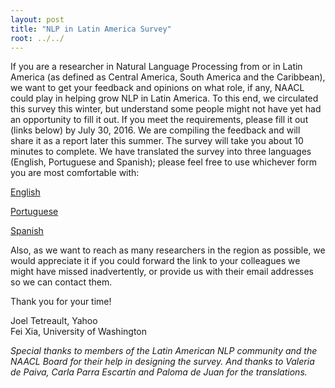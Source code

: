 ```yaml
---
layout: post
title: "NLP in Latin America Survey"
root: ../../
---
```


If you are a researcher in Natural Language Processing from or in
Latin America (as defined as Central America, South America and the
Caribbean), we want to get your feedback and opinions on what role, if
any, NAACL could play in helping grow NLP in Latin America.  To this
end, we circulated this survey this winter, but understand some people
might not have yet had an opportunity to fill it out.  If you meet the
requirements, please fill it out (links below) by July 30, 2016.  We
are compiling the feedback and will share it as a report later this
summer.  The survey will take you about 10 minutes to complete.  We
have translated the survey into three languages (English, Portuguese
and Spanish); please feel free to use whichever form you are most
comfortable with:

[English](https://docs.google.com/forms/d/1mL_sNShyZ2I2rj9HEiWBzKOf-Egft-zSUgLJGtNmMXs/viewform)

[Portuguese](https://docs.google.com/forms/d/149Z8_EzTHSs_ur-P51VlSL0NzfJNF-OS__ktYt-6FHw/viewform)

[Spanish](https://docs.google.com/forms/d/1gMN3JJYwIOlbMJZ9PCpRCgiYzmtF87rpJI3wzVymWB8/viewform)

Also, as we want to reach as many researchers in the region as
possible, we would appreciate it if you could forward the link to your
colleagues we might have missed inadvertently, or provide us with
their email addresses so we can contact them.

Thank you for your time!

Joel Tetreault, Yahoo <br />
Fei Xia, University of Washington

*Special thanks to members of the Latin American NLP community and the
NAACL Board for their help in designing the survey.  And thanks to
Valeria de Paiva, Carla Parra Escartín and Paloma de Juan for the
translations.*